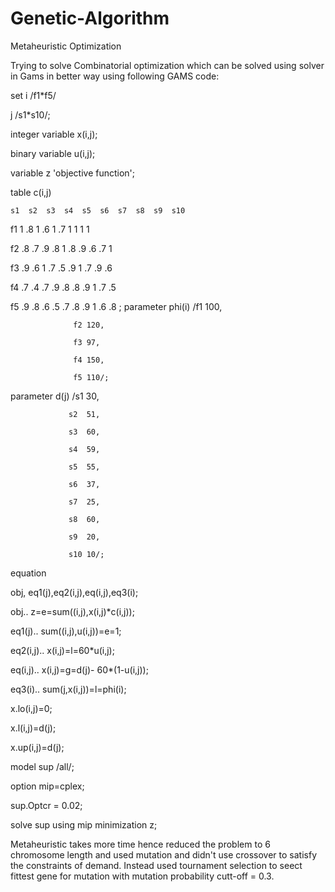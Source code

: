 # Genetic-Algorithm
Metaheuristic Optimization

Trying to solve Combinatorial optimization which can be solved using solver in Gams in better way using following GAMS code:


set
i /f1*f5/

j /s1*s10/;


integer variable
x(i,j);

binary variable
u(i,j);


variable
z 'objective function';

table c(i,j)

    s1  s2  s3  s4  s5  s6  s7  s8  s9  s10
    
f1  1   .8  1   .6   1  .7  1   1   1   1

f2  .8  .7  .9  .8  1   .8  .9  .6  .7  1

f3  .9  .6  1   .7  .5  .9  1   .7  .9  .6

f4  .7  .4  .7  .9  .8  .8  .9  1   .7  .5 

f5  .9  .8  .6  .5  .7  .8  .9  1   .6  .8
;
parameter phi(i) /f1 100,

                  f2 120,
                  
                  f3 97,
                  
                  f4 150,
                  
                  f5 110/;
                  
parameter d(j)  /s1  30,

                 s2  51,
                 
                 s3  60,
                 
                 s4  59,
                 
                 s5  55,
                 
                 s6  37,
                 
                 s7  25,
                 
                 s8  60,
                 
                 s9  20,
                 
                 s10 10/;
                 

equation 

obj, eq1(j),eq2(i,j),eq(i,j),eq3(i);


obj.. z=e=sum((i,j),x(i,j)*c(i,j));

eq1(j).. sum((i,j),u(i,j))=e=1;

eq2(i,j).. x(i,j)=l=60*u(i,j);

eq(i,j).. x(i,j)=g=d(j)- 60*(1-u(i,j));

eq3(i)..  sum(j,x(i,j))=l=phi(i);



x.lo(i,j)=0;

x.l(i,j)=d(j);

x.up(i,j)=d(j);

model sup /all/;

option mip=cplex;

sup.Optcr = 0.02;


solve sup using mip minimization z;


Metaheuristic takes more time hence reduced the problem to 6 chromosome length and used mutation and didn't use crossover to satisfy the constraints of demand. Instead used tournament selection to seect fittest gene for mutation with mutation probability cutt-off = 0.3.
